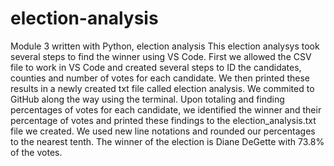# election-analysis
Module 3 written with Python, election analysis
This election analysys took several steps to find the winner using VS Code.
First we allowed the CSV file to work in VS Code and created several steps to ID the candidates, counties and number of votes for each candidate.  We then printed these results in a newly created txt file called election analysis.  We commited to GitHub along the way using the terminal.
Upon totaling and finding percentages of votes for each candidate, we identified the winner and their percentage of votes and printed these findings to the election_analysis.txt file we created.  We used new line notations and rounded our percentages to the nearest tenth.
The winner of the election is Diane DeGette with 73.8% of the votes.
